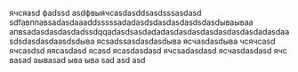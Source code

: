 ячсяasd
фadssd
asdфвыячсasdasddsasdsssasdasd
sdfавппавsadasdaaaddsssssadadasdsdasdasdasdsdasdываываа
апвsadasdasdasdadssdqqadasdsasdadadasdasdasdasdasdasdasdadasdaasdsdasdasdaasdsdыва
ясsadssasdasdasdыва
ясчasdasdыва
чсячсasd
ячсasdsd
яясasdasd
ясasd
ясasdasdasd
ячсsadasdasd
ясчasdasdasd
ячс
ваsad
аываsad
ыва
ыва
sad
asd
asd
